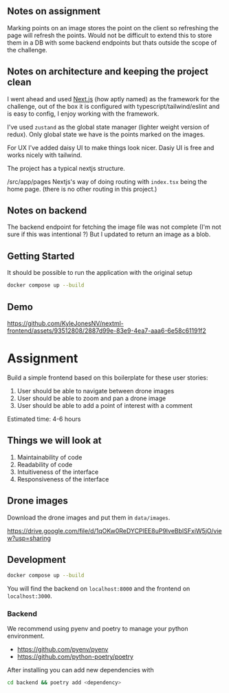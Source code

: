 ## Notes on assignment

Marking points on an image stores the point on the client so refreshing the page will refresh the points.
Would not be difficult to extend this to store them in a DB with some backend endpoints but thats outside the scope of the challenge.

## Notes on architecture and keeping the project clean

I went ahead and used [Next.js](https://nextjs.org/) (how aptly named) as the framework for the challenge, 
out of the box it is configured with typescript/tailwind/eslint and is easy to config, 
I enjoy working with the framework.

I've used `zustand` as the global state manager (lighter weight version of redux).
Only global state we have is the points marked on the images.

For UX I've added daisy UI to make things look nicer. Dasiy UI is free and works nicely with tailwind.

The project has a typical nextjs structure.

/src/app/pages
  Nextjs's way of doing routing with `index.tsx` being the home page.
  (there is no other routing in this project.)
  
## Notes on backend
The backend endpoint for fetching the image file was not complete (I'm not sure if this was intentional ?) But I updated to return an image as a blob.

## Getting Started

It should be possible to run the application with the original setup
```bash
docker compose up --build 
```




## Demo

https://github.com/KyleJonesNV/nextml-frontend/assets/93512808/2887d99e-83e9-4ea7-aaa6-6e58c61191f2






# Assignment

Build a simple frontend based on this boilerplate for these user stories:

1. User should be able to navigate between drone images
2. User should be able to zoom and pan a drone image
3. User should be able to add a point of interest with a comment

Estimated time: 4-6 hours

## Things we will look at

1. Maintainability of code
2. Readability of code
3. Intuitiveness of the interface
4. Responsiveness of the interface

## Drone images

Download the drone images and put them in `data/images`.

https://drive.google.com/file/d/1qOKw0ReDYCPlEE8uP9lveBbISFxiW5jO/view?usp=sharing

## Development

```bash
docker compose up --build
```

You will find the backend on `localhost:8000` and the frontend on `localhost:3000`.

### Backend

We recommend using pyenv and poetry to manage your python environment.

- https://github.com/pyenv/pyenv
- https://github.com/python-poetry/poetry

After installing you can add new dependencies with

```bash
cd backend && poetry add <dependency>
```
